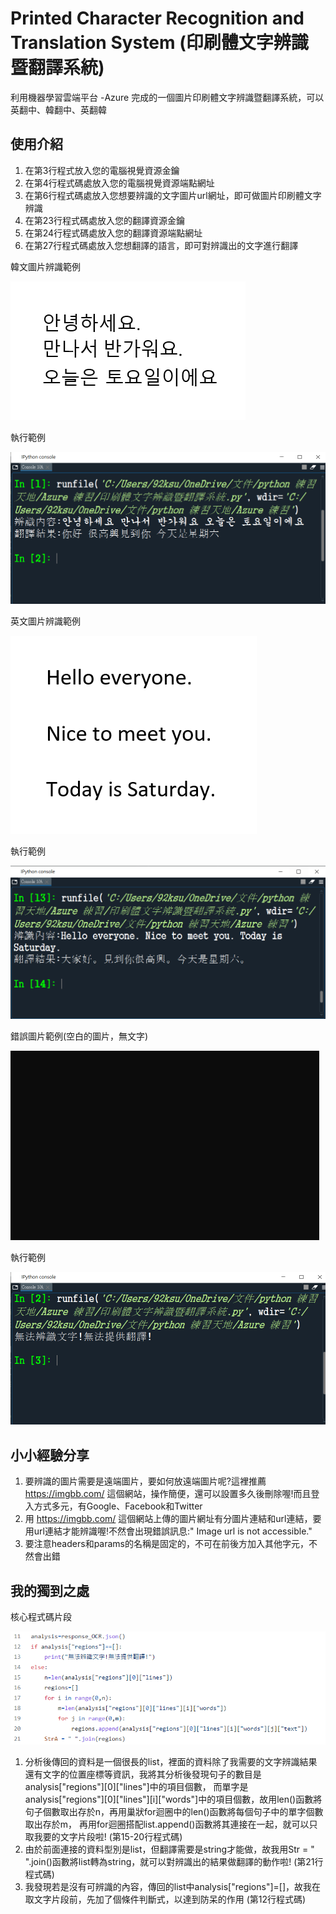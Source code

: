 # Printed Character Recognition and Translation System (印刷體文字辨識暨翻譯系統)

利用機器學習雲端平台 -Azure 完成的一個圖片印刷體文字辨識暨翻譯系統，可以英翻中、韓翻中、英翻韓
## 使用介紹

1. 在第3行程式放入您的電腦視覺資源金鑰
2. 在第4行程式碼處放入您的電腦視覺資源端點網址
3. 在第6行程式碼處放入您想要辨識的文字圖片url網址，即可做圖片印刷體文字辨識
4. 在第23行程式碼處放入您的翻譯資源金鑰
5. 在第24行程式碼處放入您的翻譯資源端點網址
6. 在第27行程式碼處放入您想翻譯的語言，即可對辨識出的文字進行翻譯

韓文圖片辨識範例

![image](https://github.com/kungyanling/Printed-character-recognition-and-translation-system/blob/main/%E6%93%B7%E5%8F%966.PNG)
 
執行範例
 
![image](https://github.com/kungyanling/Printed-character-recognition-and-translation-system/blob/main/%E6%93%B7%E5%8F%968.PNG)

英文圖片辨識範例

![image](https://github.com/kungyanling/Printed-character-recognition-and-translation-system/blob/main/%E6%93%B7%E5%8F%967.PNG)

執行範例

![image](https://github.com/kungyanling/Printed-character-recognition-and-translation-system/blob/main/%E6%93%B7%E5%8F%965.PNG)

錯誤圖片範例(空白的圖片，無文字)

![image](https://github.com/kungyanling/Printed-character-recognition-and-translation-system/blob/main/%E6%93%B7%E5%8F%963.PNG)

執行範例

![image](https://github.com/kungyanling/Printed-character-recognition-and-translation-system/blob/main/%E6%93%B7%E5%8F%969.PNG)

## 小小經驗分享

1. 要辨識的圖片需要是遠端圖片，要如何放遠端圖片呢?這裡推薦 https://imgbb.com/ 這個網站，操作簡便，還可以設置多久後刪除喔!而且登入方式多元，有Google、Facebook和Twitter
2. 用 https://imgbb.com/ 這個網站上傳的圖片網址有分圖片連結和url連結，要用url連結才能辨識喔!不然會出現錯誤訊息:" Image url is not accessible."
3. 要注意headers和params的名稱是固定的，不可在前後方加入其他字元，不然會出錯

## 我的獨到之處

核心程式碼片段

![image](https://github.com/kungyanling/Printed-character-recognition-and-translation-system/blob/main/%E6%93%B7%E5%8F%964.PNG)

1. 分析後傳回的資料是一個很長的list，裡面的資料除了我需要的文字辨識結果還有文字的位置座標等資訊，我將其分析後發現句子的數目是analysis["regions"][0]["lines"]中的項目個數，
而單字是analysis["regions"][0]["lines"][i]["words"]中的項目個數，故用len()函數將句子個數取出存於n，再用巢狀for迴圈中的len()函數將每個句子中的單字個數取出存於m，
再用for迴圈搭配list.append()函數將其連接在一起，就可以只取我要的文字片段啦! (第15-20行程式碼)
2. 由於前面連接的資料型別是list，但翻譯需要是string才能做，故我用Str = " ".join()函數將list轉為string，就可以對辨識出的結果做翻譯的動作啦! (第21行程式碼)
3. 我發現若是沒有可辨識的內容，傳回的list中analysis["regions"]=[]，故我在取文字片段前，先加了個條件判斷式，以達到防呆的作用 (第12行程式碼)
